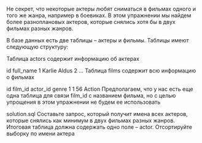 Не секрет, что некоторые актеры любят сниматься в фильмах одного и того же жанра, например в боевиках. В этом упражнении мы найдем более разноплановых актеров, которые снялись хотя бы в двух фильмах разных жанров.

В базе данных есть две таблицы – актеры и фильмы. Таблицы имеют следующую структуру:

Таблица actors содержит информацию об актерах

id	full_name
1	Karlie Aldus
2	...
Таблица films содержит всю информацию о фильмах

id	film_id	actor_id	genre
1	1	56	Action
Предполагаем, что у нас есть еще одна таблица для связи film_id с названием фильма, но с целью упрощения в этом упражнении не будем ее использовать

solution.sql
Составьте запрос, который получит имена всех актеров, которые снялись как минимум в двух фильмах разных жанров. Итоговая таблица должна содержать одно поле – actor. Отсортируйте выборку по имени актера